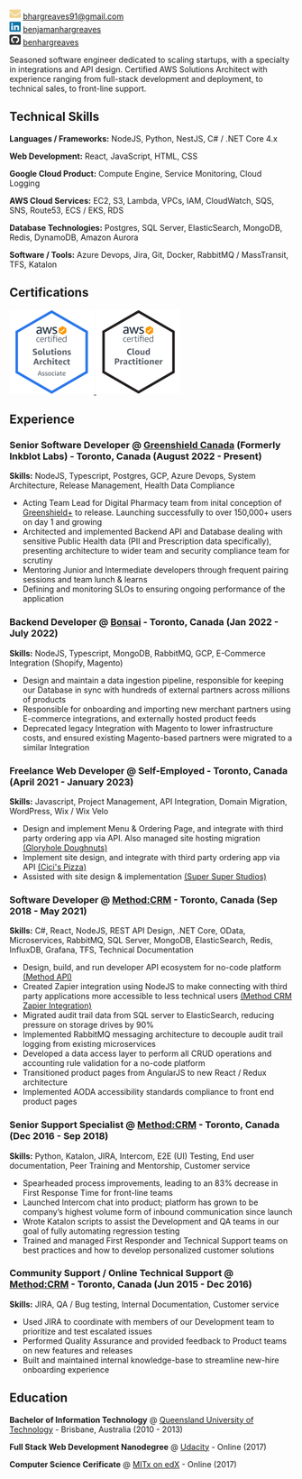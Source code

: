 <img src="images\envelope-solid.svg" width="20" height="20" > [bhargreaves91@gmail.com](mailto:bhargreaves91@gmail.com)  
<img src="images\linkedin-brands.svg" width="20" height="20" > [benjamanhargreaves](https://www.linkedin.com/in/benjamanhargreaves/)  
<img src="images\github-square-brands.svg" width="20" height="20" >  [benhargreaves](https://github.com/benhargreaves)  

Seasoned software engineer dedicated to scaling startups, with a specialty in integrations and API design. Certified AWS Solutions Architect with experience ranging from full-stack development and deployment, to technical sales, to front-line support.

## Technical Skills
**Languages / Frameworks:**
NodeJS, Python, NestJS, C# / .NET Core 4.x

**Web Development:**
React, JavaScript, HTML, CSS

**Google Cloud Product:**
Compute Engine, Service Monitoring, Cloud Logging

**AWS Cloud Services:**
EC2, S3, Lambda, VPCs, IAM, CloudWatch, SQS, SNS, Route53, ECS / EKS, RDS

**Database Technologies:**
Postgres, SQL Server, ElasticSearch, MongoDB, Redis, DynamoDB, Amazon Aurora

**Software / Tools:**
Azure Devops, Jira, Git, Docker, RabbitMQ / MassTransit, TFS, Katalon

## Certifications
<a href="https://www.credly.com/badges/f1cc2e49-84a4-46f3-94db-73f46703d514/public_url" target="_blank">
    <img src="images\aws-certified-solutions-architect-associate.png" width="150" height="150" >
</a>
<a href="https://www.credly.com/badges/cd004a6c-fda6-4115-a311-63f9fca296d3/public_url" target="_blank">
    <img src="images\aws-certified-cloud-practitioner.png" width="150" height="150" >
</a>

## Experience

### Senior Software Developer @ [Greenshield Canada](https://www.greenshield.ca/) (Formerly Inkblot Labs) - Toronto, Canada (August 2022 - Present)
**Skills:** NodeJS, Typescript, Postgres, GCP, Azure Devops, System Architecture, Release Management, Health Data Compliance

- Acting Team Lead for Digital Pharmacy team from inital conception of [Greenshield+](https://www.greenshieldplus.ca/) to release. Launching successfully to over 150,000+ users on day 1 and growing
- Architected and implemented Backend API and Database dealing with sensitive Public Health data (PII and Prescription data specifically), presenting architecture to wider team and security compliance team for scrutiny
- Mentoring Junior and Intermediate developers through frequent pairing sessions and team lunch & learns
- Defining and monitoring SLOs to ensuring ongoing performance of the application

### Backend Developer @ [Bonsai](https://shopbonsai.ca/) - Toronto, Canada (Jan 2022 - July 2022)
**Skills:** NodeJS, Typescript, MongoDB, RabbitMQ, GCP, E-Commerce Integration (Shopify, Magento)

- Design and maintain a data ingestion pipeline, responsible for keeping our Database in sync with hundreds of external partners across millions of products
- Responsible for onboarding and importing new merchant partners using E-commerce integrations, and externally hosted product feeds
- Deprecated legacy Integration with Magento to lower infrastructure costs, and ensured existing Magento-based partners were migrated to a similar Integration

### Freelance Web Developer @ Self-Employed - Toronto, Canada (April 2021 - January 2023)
**Skills:** Javascript, Project Management, API Integration, Domain Migration, WordPress, Wix / Wix Velo

- Design and implement Menu & Ordering Page, and integrate with third party ordering app via API. Also managed site hosting migration  [(Gloryhole Doughnuts)](https://gloryholedoughnuts.com/)
- Implement site design, and integrate with third party ordering app via API  [(Cici's Pizza)](https://www.cicistoronto.com/)
- Assisted with site design & implementation [(Super Super Studios)](https://www.itssuperduper.com/)

### Software Developer @ [Method:CRM](https://www.method.me/) - Toronto, Canada (Sep 2018 - May 2021)
**Skills:** C#, React, NodeJS, REST API Design, .NET Core, OData, Microservices, RabbitMQ, SQL Server, MongoDB, ElasticSearch, Redis, InfluxDB, Grafana, TFS, Technical Documentation

- Design, build, and run developer API ecosystem for no-code platform  [(Method API)](https://developer.method.me/)
- Created Zapier integration using NodeJS to make connecting with third party applications more accessible to less technical users  [(Method CRM Zapier Integration)](https://zapier.com/apps/method-crm/integrations)
- Migrated audit trail data from SQL server to ElasticSearch, reducing pressure on storage drives by 90%
- Implemented RabbitMQ messaging architecture to decouple audit trail logging from existing microservices
- Developed a data access layer to perform all CRUD operations and accounting rule validation for a no-code platform
- Transitioned product pages from AngularJS to new React / Redux architecture
- Implemented AODA accessibility standards compliance to front end product pages

### Senior Support Specialist @ [Method:CRM](https://www.method.me/) - Toronto, Canada (Dec 2016 - Sep 2018)
**Skills:** Python, Katalon, JIRA, Intercom, E2E (UI) Testing, End user documentation, Peer Training and Mentorship, Customer service

- Spearheaded process improvements, leading to an 83% decrease in First Response Time for front-line teams
- Launched Intercom chat into product; platform has grown to be company’s highest volume form of inbound communication since launch
- Wrote Katalon scripts to assist the Development and QA teams in our goal of fully automating regression testing
- Trained and managed First Responder and Technical Support teams on best practices and how to develop personalized customer solutions

### Community Support / Online Technical Support @ [Method:CRM](https://www.method.me/) - Toronto, Canada (Jun 2015 - Dec 2016)
**Skills:** JIRA, QA / Bug testing, Internal Documentation, Customer service

- Used JIRA to coordinate with members of our Development team to prioritize and test escalated issues
- Performed Quality Assurance and provided feedback to Product teams on new features and releases
- Built and maintained internal knowledge-base to streamline new-hire onboarding experience

## Education
**Bachelor of Information Technology** @ [Queensland University of Technology](https://www.qut.edu.au/) - Brisbane, Australia (2010 - 2013)

**Full Stack Web Development Nanodegree** @ [Udacity](https://confirm.udacity.com/QFHFNKKV) - 
Online (2017)

**Computer Science Cerificate** @ [MITx on edX](https://courses.edx.org/certificates/a8fa66e1550b4ec6acc896fe5bc4b94e) - Online (2017)
